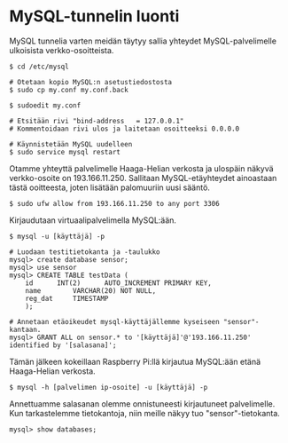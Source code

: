 # MySQL-tunnelin luonti

MySQL tunnelia varten meidän täytyy sallia yhteydet MySQL-palvelimelle ulkoisista verkko-osoitteista.

	$ cd /etc/mysql

	# Otetaan kopio MySQL:n asetustiedostosta
	$ sudo cp my.conf my.conf.back

	$ sudoedit my.conf

	# Etsitään rivi "bind-address	= 127.0.0.1"
	# Kommentoidaan rivi ulos ja laitetaan osoitteeksi 0.0.0.0

	# Käynnistetään MySQL uudelleen
	$ sudo service mysql restart

Otamme yhteyttä palvelimelle Haaga-Helian verkosta ja ulospäin näkyvä verkko-osoite on 193.166.11.250. Sallitaan MySQL-etäyhteydet ainoastaan tästä ooitteesta, joten lisätään palomuuriin uusi sääntö.

	$ sudo ufw allow from 193.166.11.250 to any port 3306

Kirjaudutaan virtuaalipalvelimella MySQL:ään.

	$ mysql -u [käyttäjä] -p
	
	# Luodaan testitietokanta ja -taulukko
	mysql> create database sensor;
	mysql> use sensor
	mysql> CREATE TABLE testData (
		id		INT(2)		AUTO_INCREMENT PRIMARY KEY,
		name		VARCHAR(20)	NOT NULL,
		reg_dat		TIMESTAMP
		);

	# Annetaan etäoikeudet mysql-käyttäjällemme kyseiseen "sensor"-kantaan.
	mysql> GRANT ALL on sensor.* to '[käyttäjä]'@'193.166.11.250' identified by '[salasana]';

Tämän jälkeen kokeillaan Raspberry Pi:llä kirjautua MySQL:ään etänä Haaga-Helian verkosta.

	$ mysql -h [palvelimen ip-osoite] -u [käyttäjä] -p

Annettuamme salasanan olemme onnistuneesti kirjautuneet palvelimelle. Kun tarkastelemme tietokantoja, niin meille näkyy tuo "sensor"-tietokanta.

	mysql> show databases;

